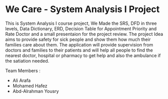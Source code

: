 # We Care - System Analysis I Project

This is System Analysis I course project, We Made the SRS, DFD in three levels, Data Dictionary, ERD, Decision Table for Appointment Priority and Rate Doctor and a small presentaion for the project review.
The project Idea aims to provide safety for sick people and show them how much their families care about them. The application will provide supervision from doctors and families to their patients and will help all people to find the nearest doctor, hospital or pharmacy to get help and also the ambulance if the satiation needed.

Team Members :
  - Ali Arafa
  - Mohamed Hafez
  - Abd-Alrahman Yousry
